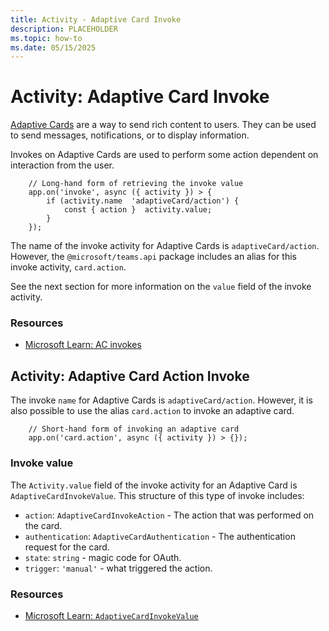 ```yaml
---
title: Activity - Adaptive Card Invoke
description: PLACEHOLDER
ms.topic: how-to
ms.date: 05/15/2025
---
```


# Activity: Adaptive Card Invoke

[Adaptive Cards](/microsoftteams/platform/task-modules-and-cards/cards/cards-reference#adaptive-card) are a way to send rich content to users. They can be used to send messages, notifications, or to display information.

Invokes on Adaptive Cards are used to perform some action dependent on interaction from the user.

```
    // Long-hand form of retrieving the invoke value
    app.on('invoke', async ({ activity }) > {
        if (activity.name  'adaptiveCard/action') {
            const { action }  activity.value;
        }
    });
```

The name of the invoke activity for Adaptive Cards is `adaptiveCard/action`. However, the `@microsoft/teams.api` package includes an alias for this invoke activity, `card.action`.

See the next section for more information on the `value` field of the invoke activity.

### Resources

*   [Microsoft Learn: AC invokes](/microsoftteams/platform/task-modules-and-cards/cards/cards-actions?tabsjson#action-type-invoke)

## Activity: Adaptive Card Action Invoke

The invoke `name` for Adaptive Cards is `adaptiveCard/action`. However, it is also possible to use the alias `card.action` to invoke an adaptive card.

```
    // Short-hand form of invoking an adaptive card
    app.on('card.action', async ({ activity }) > {});
```

### Invoke value

The `Activity.value` field of the invoke activity for an Adaptive Card is `AdaptiveCardInvokeValue`. This structure of this type of invoke includes:

*   `action`: `AdaptiveCardInvokeAction` - The action that was performed on the card.
*   `authentication`: `AdaptiveCardAuthentication` - The authentication request for the card.
*   `state`: `string` - magic code for OAuth.
*   `trigger`: `'manual'` - what triggered the action.

### Resources

*   [Microsoft Learn: `AdaptiveCardInvokeValue`](https://learn.microsoft.com/en-us/javascript/api/botframework-schema/adaptivecardinvokevalue?viewbotbuilder-ts-latest)

